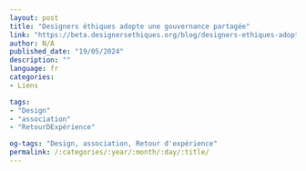 ```yaml
---
layout: post
title: "Designers éthiques adopte une gouvernance partagée"
link: "https://beta.designersethiques.org/blog/designers-ethiques-adopte-une-gouvernance-partagee-rex"
author: N/A
published_date: "19/05/2024"
description: ""
language: fr
categories:
- Liens

tags:
- "Design"
- "association"
- "RetourDExpérience"

og-tags: "Design, association, Retour d'expérience"
permalink: /:categories/:year/:month/:day/:title/
---
```


